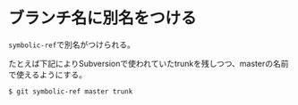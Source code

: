 # ブランチ名に別名をつける

`symbolic-ref`で別名がつけられる。

たとえば下記によりSubversionで使われていたtrunkを残しつつ、masterの名前で使えるようにする。

```
$ git symbolic-ref master trunk
```
